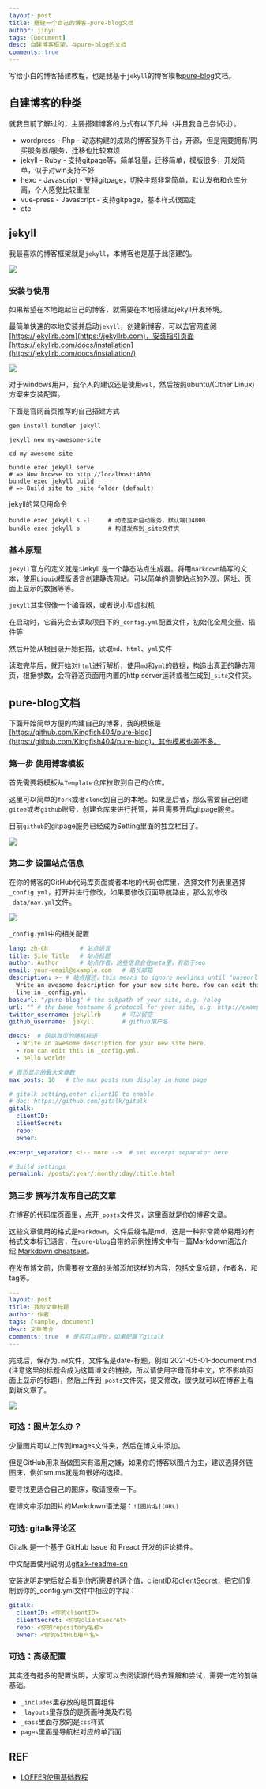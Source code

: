```yaml
---
layout: post
title: 搭建一个自己的博客-pure-blog文档
author: jinyu
tags: [Document]
desc: 自建博客框架，与pure-blog的文档
comments: true
---
```


写给小白的博客搭建教程，也是我基于`jekyll`的博客模板[pure-blog](https://github.com/Kingfish404/pure-blog)文档。

<!-- more -->

## 自建博客的种类

就我目前了解过的，主要搭建博客的方式有以下几种（并且我自己尝试过）。

* wordpress - Php - 动态构建的成熟的博客服务平台，开源，但是需要拥有/购买服务器/服务，迁移也比较麻烦
* jekyll - Ruby - 支持gitpage等，简单轻量，迁移简单，模版很多，开发简单，似乎对win支持不好
* hexo - Javascript - 支持gitpage，切换主题非常简单，默认发布和仓库分离，个人感觉比较重型
* vue-press - Javascript - 支持gitpage，基本样式很固定
* etc

## jekyll

我最喜欢的博客框架就是`jekyll`，本博客也是基于此搭建的。

![](https://i.loli.net/2021/05/10/B5Sks9WeO3o8Cda.png)

### 安装与使用

如果希望在本地跑起自己的博客，就需要在本地搭建起jekyll开发环境。

最简单快速的本地安装并启动`jekyll`，创建新博客，可以去官网查阅[https://jekyllrb.com](https://jekyllrb.com)，安装指引页面[https://jekyllrb.com/docs/installation](https://jekyllrb.com/docs/installation/)

![](https://i.loli.net/2021/05/10/wk9vVSzG8Bf7jqE.png)

对于windows用户，我个人的建议还是使用`wsl`，然后按照ubuntu/(Other Linux)方案来安装配置。

下面是官网首页推荐的自己搭建方式

```shell
gem install bundler jekyll

jekyll new my-awesome-site

cd my-awesome-site

bundle exec jekyll serve
# => Now browse to http://localhost:4000
bundle exec jekyll build
# => Build site to _site folder (default)
```

jekyll的常见用命令
```shell
bundle exec jekyll s -l     # 动态监听启动服务，默认端口4000
bundle exec jekyll b        # 构建发布到_site文件夹
```

### 基本原理

`jekyll`官方的定义就是:Jekyll 是一个静态站点生成器。将用`markdown`编写的文本，使用`Liquid`模版语言创建静态网站。可以简单的调整站点的外观、网址、页面上显示的数据等等。

`jekyll`其实很像一个编译器，或者说小型虚拟机

在启动时，它首先会去读取项目下的`_config.yml`配置文件，初始化全局变量、插件等

然后开始从根目录开始扫描，读取`md`、`html`、`yml`文件

读取完毕后，就开始对`html`进行解析，使用`md`和`yml`的数据，构造出真正的静态网页，根据参数，会将静态页面用内置的http server运转或者生成到`_site`文件夹。

## pure-blog文档

下面开始简单方便的构建自己的博客，我的模板是[https://github.com/Kingfish404/pure-blog](https://github.com/Kingfish404/pure-blog)，其他模板也差不多。

### 第一步 使用博客模板

首先需要将模板从`Template`仓库拉取到自己的仓库。

这里可以简单的`fork`或者`clone`到自己的本地。如果是后者，那么需要自己创建`gitee`或者`github`账号，创建仓库来进行托管，并且需要开启gitpage服务。

目前`github`的gitpage服务已经成为Setting里面的独立栏目了。

![](https://i.loli.net/2021/05/10/wZqD4nWKmUAjx37.png)

### 第二步 设置站点信息

在你的博客的GitHub代码库页面或者本地的代码仓库里，选择文件列表里选择`_config.yml`，打开并进行修改，如果要修改页面导航路由，那么就修改`_data/nav.yml`文件。

![](https://i.loli.net/2021/05/10/Ns91xCWyVf4HSDb.png)

`_config.yml`中的相关配置
```yaml
lang: zh-CN         # 站点语言
title: Site Title   # 站点标题
author: Author      # 站点作者，这些信息会在meta里，有助于seo
email: your-email@example.com   # 站长邮箱
description: >- # 站点描述，this means to ignore newlines until "baseurl:"
  Write an awesome description for your new site here. You can edit this
  line in _config.yml.
baseurl: "/pure-blog" # the subpath of your site, e.g. /blog
url: "" # the base hostname & protocol for your site, e.g. http://example.com   站点的自定义域名，如果默认github，那么就是"https://<username>.github.io"
twitter_username: jekyllrb      # 可以留空
github_username:  jekyll        # github用户名

descs:  # 网站首页的随机标语
  - Write an awesome description for your new site here. 
  - You can edit this in _config.yml.
  - hello world!

# 首页显示的最大文章数
max_posts: 10   # the max posts num display in Home page

# gitalk setting,enter clientID to enable
# doc: https://github.com/gitalk/gitalk
gitalk:
  clientID:
  clientSecret:
  repo:
  owner: 

excerpt_separator: <!-- more -->  # set excerpt separator here

# Build settings
permalink: /posts/:year/:month/:day/:title.html
```

### 第三步 撰写并发布自己的文章

在博客的代码库页面里，点开`_posts`文件夹，这里面就是你的博客文章。

这些文章使用的格式是`Markdown`，文件后缀名是md，这是一种非常简单易用的有格式文本标记语言，在`pure-blog`自带的示例性博文中有一篇Markdown语法介绍,[Markdown cheatseet](https://blog.achacker.com/pure-blog/posts/2021/01/01/chinese-markdown-cheatsheet.html)。

在发布博文前，你需要在文章的头部添加这样的内容，包括文章标题，作者名，和tag等。

```yaml
---
layout: post  
title: 我的文章标题  
author: 作者  
tags: [sample, document]   
desc: 文章简介  
comments: true  # 是否可以评论，如果配置了gitalk  
--- 
```

完成后，保存为`.md`文件，文件名是date-标题，例如 2021-05-01-document.md (注意这里的标题会成为这篇博文的链接，所以请使用字母而非中文，它不影响页面上显示的标题)，然后上传到`_posts`文件夹，提交修改，很快就可以在博客上看到新文章了。

![](https://i.loli.net/2021/05/10/6ix7vsuJmtFe4ZX.png)

### 可选：图片怎么办？
少量图片可以上传到images文件夹，然后在博文中添加。

但是GitHub用来当做图床有滥用之嫌，如果你的博客以图片为主，建议选择外链图床，例如sm.ms就是和很好的选择。

要寻找更适合自己的图床，敬请搜索一下。

在博文中添加图片的Markdown语法是：`![图片名](URL)`

### 可选: gitalk评论区

Gitalk 是一个基于 GitHub Issue 和 Preact 开发的评论插件。

中文配置使用说明见[gitalk-readme-cn](https://github.com/gitalk/gitalk/blob/master/readme-cn.md)

安装说明走完后就会看到你所需要的两个值，clientID和clientSecret，把它们复制到你的_config.yml文件中相应的字段：

```yaml
gitalk:
  clientID: <你的clientID>
  clientSecret: <你的clientSecret>
  repo: <你的repository名称>
  owner: <你的GitHub用户名>
```

### 可选：高级配置

其实还有挺多的配置说明，大家可以去阅读源代码去理解和尝试，需要一定的前端基础。

* `_includes`里存放的是页面组件
* `_layouts`里存放的是页面种类及布局
* `_sass`里面存放的是`css`样式
* `pages`里面是导航栏对应的单页面

## REF

* [LOFFER使用基础教程](https://fromendworld.github.io/LOFFER/document/)